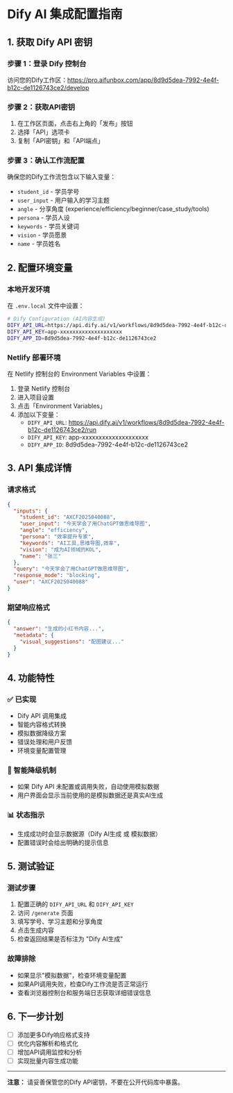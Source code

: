 # Dify AI 集成配置指南

## 1. 获取 Dify API 密钥

### 步骤 1：登录 Dify 控制台
访问您的Dify工作区：https://pro.aifunbox.com/app/8d9d5dea-7992-4e4f-b12c-de1126743ce2/develop

### 步骤 2：获取API密钥
1. 在工作区页面，点击右上角的「发布」按钮
2. 选择「API」选项卡
3. 复制「API密钥」和「API端点」

### 步骤 3：确认工作流配置
确保您的Dify工作流包含以下输入变量：
- `student_id` - 学员学号
- `user_input` - 用户输入的学习主题
- `angle` - 分享角度 (experience/efficiency/beginner/case_study/tools)
- `persona` - 学员人设
- `keywords` - 学员关键词
- `vision` - 学员愿景
- `name` - 学员姓名

## 2. 配置环境变量

### 本地开发环境
在 `.env.local` 文件中设置：

```bash
# Dify Configuration (AI内容生成)
DIFY_API_URL=https://api.dify.ai/v1/workflows/8d9d5dea-7992-4e4f-b12c-de1126743ce2/run
DIFY_API_KEY=app-xxxxxxxxxxxxxxxxxxxx
DIFY_APP_ID=8d9d5dea-7992-4e4f-b12c-de1126743ce2
```

### Netlify 部署环境
在 Netlify 控制台的 Environment Variables 中设置：
1. 登录 Netlify 控制台
2. 进入项目设置
3. 点击「Environment Variables」
4. 添加以下变量：
   - `DIFY_API_URL`: https://api.dify.ai/v1/workflows/8d9d5dea-7992-4e4f-b12c-de1126743ce2/run
   - `DIFY_API_KEY`: app-xxxxxxxxxxxxxxxxxxxx
   - `DIFY_APP_ID`: 8d9d5dea-7992-4e4f-b12c-de1126743ce2

## 3. API 集成详情

### 请求格式
```json
{
  "inputs": {
    "student_id": "AXCF2025040088",
    "user_input": "今天学会了用ChatGPT做思维导图",
    "angle": "efficiency",
    "persona": "效率提升专家",
    "keywords": "AI工具,思维导图,效率",
    "vision": "成为AI领域的KOL",
    "name": "张三"
  },
  "query": "今天学会了用ChatGPT做思维导图",
  "response_mode": "blocking",
  "user": "AXCF2025040088"
}
```

### 期望响应格式
```json
{
  "answer": "生成的小红书内容...",
  "metadata": {
    "visual_suggestions": "配图建议..."
  }
}
```

## 4. 功能特性

### ✅ 已实现
- Dify API 调用集成
- 智能内容格式转换
- 模拟数据降级方案
- 错误处理和用户反馈
- 环境变量配置管理

### 🔄 智能降级机制
- 如果 Dify API 未配置或调用失败，自动使用模拟数据
- 用户界面会显示当前使用的是模拟数据还是真实AI生成

### 📊 状态指示
- 生成成功时会显示数据源（Dify AI生成 或 模拟数据）
- 配置错误时会给出明确的提示信息

## 5. 测试验证

### 测试步骤
1. 配置正确的 `DIFY_API_URL` 和 `DIFY_API_KEY`
2. 访问 `/generate` 页面
3. 填写学号、学习主题和分享角度
4. 点击生成内容
5. 检查返回结果是否标注为 "Dify AI生成"

### 故障排除
- 如果显示"模拟数据"，检查环境变量配置
- 如果API调用失败，检查Dify工作流是否正常运行
- 查看浏览器控制台和服务端日志获取详细错误信息

## 6. 下一步计划

- [ ] 添加更多Dify响应格式支持
- [ ] 优化内容解析和格式化
- [ ] 增加API调用监控和分析
- [ ] 实现批量内容生成功能

---

**注意：** 请妥善保管您的Dify API密钥，不要在公开代码库中暴露。